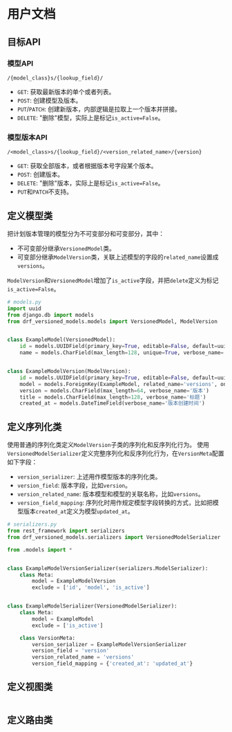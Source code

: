 # 用户文档

## 目标API

### 模型API

`/{model_class}s/{lookup_field}/`

- `GET`: 获取最新版本的单个或者列表。
- `POST`: 创建模型及版本。
- `PUT`/`PATCH`: 创建新版本，内部逻辑是拉取上一个版本并拼接。
- `DELETE`: "删除"模型，实际上是标记`is_active=False`。

### 模型版本API

`/<model_class>s/{lookup_field}/<version_related_name>/{version}`

- `GET`: 获取全部版本，或者根据版本号字段某个版本。
- `POST`: 创建版本。
- `DELETE`: "删除"版本，实际上是标记`is_active=False`。
- `PUT`和`PATCH`不支持。

## 定义模型类

把计划版本管理的模型分为不可变部分和可变部分，其中：
- 不可变部分继承`VersionedModel`类。
- 可变部分继承`ModelVersion`类，关联上述模型的字段的`related_name`设置成`versions`。

`ModelVersion`和`VersionedModel`增加了`is_active`字段，并把`delete`定义为标记`is_active=False`。

```python
# models.py
import uuid
from django.db import models
from drf_versioned_models.models import VersionedModel, ModelVersion


class ExampleModel(VersionedModel):
    id = models.UUIDField(primary_key=True, editable=False, default=uuid.uuid4, verbose_name='ID')
    name = models.CharField(max_length=128, unique=True, verbose_name='名称')


class ExampleModelVersion(ModelVersion):
    id = models.UUIDField(primary_key=True, editable=False, default=uuid.uuid4, verbose_name='版本ID')
    model = models.ForeignKey(ExampleModel, related_name='versions', on_delete=models.CASCADE, verbose_name='数据模型')
    version = models.CharField(max_length=64, verbose_name='版本')
    title = models.CharField(max_length=128, verbose_name='标题')
    created_at = models.DateTimeField(verbose_name='版本创建时间')
```

## 定义序列化类

使用普通的序列化类定义`ModelVersion`子类的序列化和反序列化行为。
使用`VersionedModelSerializer`定义完整序列化和反序列化行为，在`VersionMeta`配置如下字段：
- `version_serializer`: 上述用作模型版本的序列化类。
- `version_field`: 版本字段，比如`version`。
- `version_related_name`: 版本模型和模型的关联名称，比如`versions`。
- `version_field_mapping`: 序列化时用作规定模型字段转换的方式，比如把模型版本`created_at`定义为模型`updated_at`。

```python
# serializers.py
from rest_framework import serializers
from drf_versioned_models.serializers import VersionedModelSerializer

from .models import *


class ExampleModelVersionSerializer(serializers.ModelSerializer):
    class Meta:
        model = ExampleModelVersion
        exclude = ['id', 'model', 'is_active']


class ExampleModelSerializer(VersionedModelSerializer):
    class Meta:
        model = ExampleModel
        exclude = ['is_active']

    class VersionMeta:
        version_serializer = ExampleModelVersionSerializer
        version_field = 'version'
        version_related_name = 'versions'
        version_field_mapping = {'created_at': 'updated_at'}
```

## 定义视图类

```python

```

## 定义路由类

```python

```